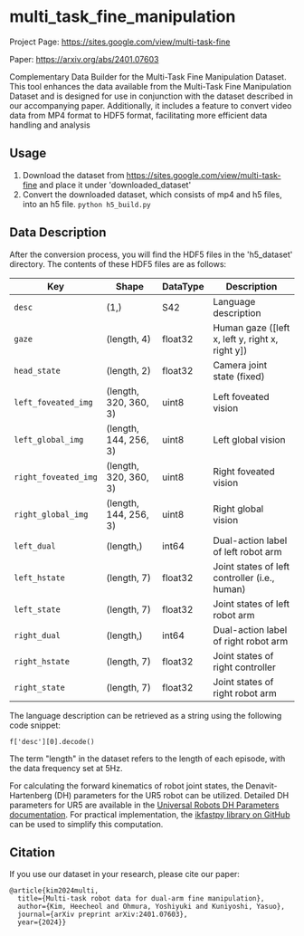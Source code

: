 # multi_task_fine_manipulation
Project Page: https://sites.google.com/view/multi-task-fine

Paper: https://arxiv.org/abs/2401.07603

Complementary Data Builder for the Multi-Task Fine Manipulation Dataset. This tool enhances the data available from the Multi-Task Fine Manipulation Dataset and is designed for use in conjunction with the dataset described in our accompanying paper. Additionally, it includes a feature to convert video data from MP4 format to HDF5 format, facilitating more efficient data handling and analysis

## Usage
1) Download the dataset from https://sites.google.com/view/multi-task-fine and place it under 'downloaded_dataset'
2) Convert the downloaded dataset, which consists of mp4 and h5 files, into an h5 file. ```python h5_build.py```

## Data Description
After the conversion process, you will find the HDF5 files in the 'h5_dataset' directory. The contents of these HDF5 files are as follows:

| Key                | Shape              | DataType | Description                                             |
|--------------------|--------------------|----------|---------------------------------------------------------|
| `desc`             | (1,)               | S42      | Language description                                    |
| `gaze`             | (length, 4)        | float32  | Human gaze ([left x, left y, right x, right y])         |
| `head_state`       | (length, 2)        | float32  | Camera joint state (fixed)                              |
| `left_foveated_img`| (length, 320, 360, 3) | uint8 | Left foveated vision                                    |
| `left_global_img`  | (length, 144, 256, 3) | uint8 | Left global vision                                      |
| `right_foveated_img`| (length, 320, 360, 3) | uint8 | Right foveated vision                                   |
| `right_global_img` | (length, 144, 256, 3) | uint8 | Right global vision                                     |
| `left_dual`        | (length,)          | int64   | Dual-action label of left robot arm                     |
| `left_hstate`      | (length, 7)        | float32 | Joint states of left controller (i.e., human)           |
| `left_state`       | (length, 7)        | float32 | Joint states of left robot arm                          |
| `right_dual`       | (length,)          | int64   | Dual-action label of right robot arm                    |
| `right_hstate`     | (length, 7)        | float32 | Joint states of right controller                        |
| `right_state`      | (length, 7)        | float32 | Joint states of right robot arm                         |


The language description can be retrieved as a string using the following code snippet: 
```
f['desc'][0].decode()
```
The term "length" in the dataset refers to the length of each episode, with the data frequency set at 5Hz.

For calculating the forward kinematics of robot joint states, the Denavit-Hartenberg (DH) parameters for the UR5 robot can be utilized. Detailed DH parameters for UR5 are available in the [Universal Robots DH Parameters documentation](https://www.universal-robots.com/articles/ur/application-installation/dh-parameters-for-calculations-of-kinematics-and-dynamics/). For practical implementation, the [ikfastpy library on GitHub](https://github.com/andyzeng/ikfastpy) can be used to simplify this computation.

## Citation

If you use our dataset in your research, please cite our paper:
```
@article{kim2024multi,
  title={Multi-task robot data for dual-arm fine manipulation},
  author={Kim, Heecheol and Ohmura, Yoshiyuki and Kuniyoshi, Yasuo},
  journal={arXiv preprint arXiv:2401.07603},
  year={2024}}
```
